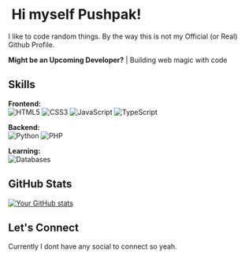 # ‍ Hi myself Pushpak!
I like to code random things.
By the way this is not my Official (or Real) Github Profile.

**Might be an Upcoming Developer?** | Building web magic with code 

##  Skills
**Frontend:**  
![HTML5](https://img.shields.io/badge/HTML5-E34F26?style=flat&logo=html5&logoColor=white)
![CSS3](https://img.shields.io/badge/CSS3-1572B6?style=flat&logo=css3&logoColor=white)
![JavaScript](https://img.shields.io/badge/JavaScript-F7DF1E?style=flat&logo=javascript&logoColor=black)
![TypeScript](https://img.shields.io/badge/TypeScript-3178C6?style=flat&logo=typescript&logoColor=white)

**Backend:**  
![Python](https://img.shields.io/badge/Python-3776AB?style=flat&logo=python&logoColor=white)
![PHP](https://img.shields.io/badge/PHP-777BB4?style=flat&logo=php&logoColor=white)

**Learning:**  
![Databases](https://img.shields.io/badge/Databases-FFA500?style=flat&logo=database&logoColor=white)

##  GitHub Stats
[![Your GitHub stats](https://github-readme-stats.vercel.app/api?username=YOURUSERNAME&show_icons=true&theme=radical&count_private=true)](https://github.com/YOURUSERNAME)

##  Let's Connect
Currently I dont have any social to connect so yeah.
